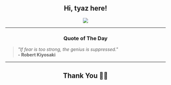 <h2 align="center"> Hi, tyaz here!</h2>

<p align="center">
<a href="https://github.com/tyazx" alt="github streak"><img src="https://dvst-streak.herokuapp.com/?user=tyazx&theme=tokyonight&fire=DD472C"></a>
</p>

<hr>
<h3 align="center">Quote of The Day</h3>
<p align="center">
<blockquote>
<i>"If fear is too strong, the genius is suppressed."</i>
<br>
<b>- Robert Kiyosaki</b>
</blockquote>
</p>


<hr>
<h2 align="center">Thank You 🙏🏼</h2>
